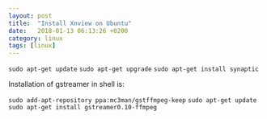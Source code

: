 ```yaml
---
layout: post
title:  "Install Xnview on Ubuntu"
date:   2018-01-13 06:13:26 +0200
category: linux
tags: [linux]
---
```



`sudo apt-get update`
`sudo apt-get upgrade`
`sudo apt-get install synaptic`

Installation of gstreamer in shell is:

`sudo add-apt-repository ppa:mc3man/gstffmpeg-keep`
`sudo apt-get update`
`sudo apt-get install gstreamer0.10-ffmpeg`